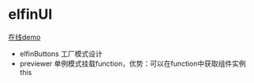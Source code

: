 # elfinUI

[在线demo](https://codesandbox.io/s/elfinui-yndtm)

- elfinButtons 工厂模式设计
- previewer 单例模式挂载function，优势：可以在function中获取组件实例this